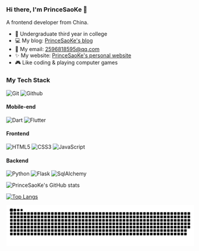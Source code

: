 ### Hi there, I'm PrinceSaoKe 👋
A frontend developer from China.
<br />

- 📖 Undergraduate third year in college
- 💻 My blog: [PrinceSaoKe's blog](https://PrinceSaoKe.github.io)
- 💬 My email: 2596818595@qq.com
- ✨ My website: [PrinceSaoKe's personal website](http://47.99.83.24/)
- 🎮 Like coding & playing computer games

### My Tech Stack

![Git](https://img.shields.io/badge/-Git-%23F05032?style=flat-square&logo=git&logoColor=%23ffffff)
![Github](https://img.shields.io/badge/-Github-252A2F?style=flat-square&logo=git&logoColor=%23ffffff)

#### Mobile-end

![Dart](http://img.shields.io/badge/-Dart-2BB6F6?style=flat-square&logo=dart&logoColor=ffffff)
![Flutter](http://img.shields.io/badge/-Flutter-5AC7F8?style=flat-square&logo=flutter&logoColor=ffffff)

#### Frontend

![HTML5](https://img.shields.io/badge/-HTML5-%23E44D27?style=flat-square&logo=html5&logoColor=ffffff)
![CSS3](https://img.shields.io/badge/-CSS3-%231572B6?style=flat-square&logo=css3)
![JavaScript](https://img.shields.io/badge/-JavaScript-%23F7DF1C?style=flat-square&logo=javascript&logoColor=000000&labelColor=%23F7DF1C&color=%23FFCE5A)

#### Backend

![Python](http://img.shields.io/badge/-Python-3C78A9?style=flat-square&logo=python&logoColor=ffffff)
![Flask](http://img.shields.io/badge/-Flask-39A9BE?style=flat-square&logo=flask&logoColor=ffffff)
![SqlAlchemy](http://img.shields.io/badge/-SqlAlchemy-D71F00?style=flat-square&logo=sqlalchemy&logoColor=ffffff)

![PrinceSaoKe's GitHub stats](https://github-readme-stats.vercel.app/api?username=PrinceSaoKe&show_icons=true&theme=rose)

[![Top Langs](https://github-readme-stats.vercel.app/api/top-langs/?username=PrinceSaoKe&layout=compact)](https://github.com/PrinceSaoKe/github-readme-stats)

<picture>
  <source media="(prefers-color-scheme: dark)" srcset="https://raw.githubusercontent.com/PrinceSaoKe/PrinceSaoKe/output/github-contribution-grid-snake-dark.svg">
  <source media="(prefers-color-scheme: light)" srcset="https://raw.githubusercontent.com/PrinceSaoKe/PrinceSaoKe/output/github-contribution-grid-snake.svg">
  <img alt="github contribution grid snake animation" src="https://raw.githubusercontent.com/PrinceSaoKe/PrinceSaoKe/output/github-contribution-grid-snake.svg">
</picture>
